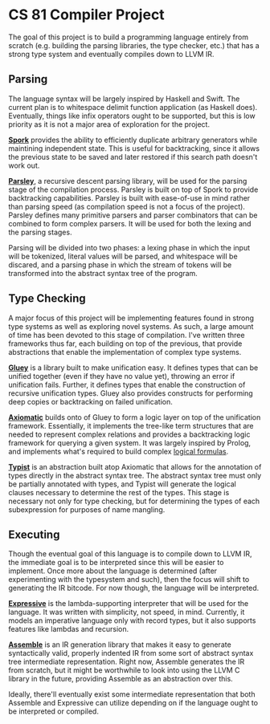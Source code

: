 # CS 81 Compiler Project
The goal of this project is to build a programming language entirely from scratch (e.g. building the parsing libraries, the type checker, etc.) that has a strong type system and eventually compiles down to LLVM IR.

## Parsing
The language syntax will be largely inspired by Haskell and Swift. The current plan is to whitespace delimit function application (as Haskell does). Eventually, things like infix operators ought to be supported, but this is low priority as it is not a major area of exploration for the project.

[**Spork**](https://github.com/JadenGeller/Spork) provides the ability to efficiently duplicate arbitrary generators while maintining independent state. This is useful for backtracking, since it allows the previous state to be saved and later restored if this search path doesn't work out.

[**Parsley**](https://github.com/JadenGeller/Parsley), a recursive descent parsing library, will be used for the parsing stage of the compilation process. Parsley is built on top of Spork to provide backtracking capabilities. Parsley is built with ease-of-use in mind rather than parsing speed (as compilation speed is not a focus of the project). Parsley defines many primitive parsers and parser combinators that can be combined to form complex parsers. It will be used for both the lexing and the parsing stages.

Parsing will be divided into two phases: a lexing phase in which the input will be tokenized, literal values will be parsed, and whitespace will be discared, and a parsing phase in which the stream of tokens will be transformed into the abstract syntax tree of the program.

## Type Checking
A major focus of this project will be implementing features found in strong type systems as well as exploring novel systems. As such, a large amount of time has been devoted to this stage of compilation. I've written three frameworks thus far, each building on top of the previous, that provide abstractions that enable the implementation of complex type systems.

[**Gluey**](https://github.com/JadenGeller/Gluey) is a library built to make unification easy. It defines types that can be unified together (even if they have no value yet), throwing an error if unification fails. Further, it defines types that enable the construction of recursive unification types. Gluey also provides constructs for performing deep copies or backtracking on failed unification.

[**Axiomatic**](https://github.com/JadenGeller/Axiomatic) builds onto of Gluey to form a logic layer on top of the unification framework. Essentially, it implements the tree-like term structures that are needed to represent complex relations and provides a backtracking logic framework for querying a given system. It was largely inspired by Prolog, and implements what's required to build complex [logical formulas](https://en.wikipedia.org/wiki/Horn_clause). 

[**Typist**](https://github.com/JadenGeller/Typist) is an abstraction built atop Axiomatic that allows for the annotation of types directly in the abstract syntax tree. The abstract syntax tree must only be partially annotated with types, and Typist will generate the logical clauses necessary to determine the rest of the types. This stage is necessary not only for type checking, but for determining the types of each subexpression for purposes of name mangling.

## Executing
Though the eventual goal of this language is to compile down to LLVM IR, the immediate goal is to be interpreted since this will be easier to implement. Once more about the language is determined (after experimenting with the typesystem and such), then the focus will shift to generating the IR bitcode. For now though, the language will be interpreted.

[**Expressive**](https://github.com/JadenGeller/Expressive) is the lambda-supporting interpreter that will be used for the language. It was written with simplicity, not speed, in mind. Currently, it models an imperative language only with record types, but it also supports features like lambdas and recursion.

[**Assemble**](https://github.com/JadenGeller/Assemble) is an IR generation library that makes it easy to generate syntactically valid, properly indented IR from some sort of abstract syntax tree intermediate representation. Right now, Assemble generates the IR from scratch, but it might be worthwhile to look into using the LLVM C library in the future, providing Assemble as an abstraction over this.

Ideally, there'll eventually exist some intermediate representation that both Assemble and Expressive can utilize depending on if the language ought to be interpreted or compiled.
